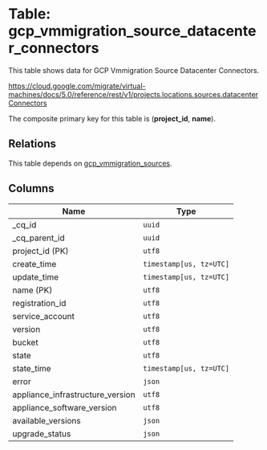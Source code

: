 # Table: gcp_vmmigration_source_datacenter_connectors

This table shows data for GCP Vmmigration Source Datacenter Connectors.

https://cloud.google.com/migrate/virtual-machines/docs/5.0/reference/rest/v1/projects.locations.sources.datacenterConnectors

The composite primary key for this table is (**project_id**, **name**).

## Relations

This table depends on [gcp_vmmigration_sources](gcp_vmmigration_sources).

## Columns

| Name          | Type          |
| ------------- | ------------- |
|_cq_id|`uuid`|
|_cq_parent_id|`uuid`|
|project_id (PK)|`utf8`|
|create_time|`timestamp[us, tz=UTC]`|
|update_time|`timestamp[us, tz=UTC]`|
|name (PK)|`utf8`|
|registration_id|`utf8`|
|service_account|`utf8`|
|version|`utf8`|
|bucket|`utf8`|
|state|`utf8`|
|state_time|`timestamp[us, tz=UTC]`|
|error|`json`|
|appliance_infrastructure_version|`utf8`|
|appliance_software_version|`utf8`|
|available_versions|`json`|
|upgrade_status|`json`|